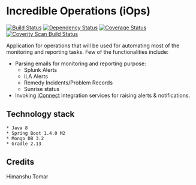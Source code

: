 # Incredible Operations (iOps)
[![Build Status](https://travis-ci.org/htomar/iOps.svg?branch=master)](https://travis-ci.org/htomar/iOps) [![Dependency Status](https://www.versioneye.com/user/projects/57139a40fcd19a0039f173ce/badge.svg?style=flat)](https://www.versioneye.com/user/projects/57139a40fcd19a0039f173ce) [![Coverage Status](https://coveralls.io/repos/github/htomar/iOps/badge.svg?branch=feature%2Ftests)](https://coveralls.io/github/htomar/iOps?branch=feature%2Ftests) <a href="https://scan.coverity.com/projects/htomar-iops">
  <img alt="Coverity Scan Build Status"
       src="https://scan.coverity.com/projects/8666/badge.svg"/>
</a>

Application for operations that will be used for automating most of the monitoring and reporting tasks. Few of the functionalities include:
- Parsing emails for monitoring and reporting purpose:
  - Splunk Alerts
  - iLA Alerts
  - Remedy Incidents/Problem Records
  - Sunrise status
- Invoking [iConnect](https://github.com/DigitalInnovation/iConnect) integration services for raising alerts & notifications.

## Technology stack
```
* Java 8
* Spring Boot 1.4.0 M2
* Mongo DB 3.2
* Gradle 2.13
```

## Credits
Himanshu Tomar
